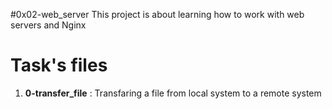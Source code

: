 #0x02-web_server 
This project is about learning how to work with web servers and Nginx
# Task's files 
1. **0-transfer_file** : Transfaring a file from local system to a remote system
